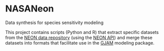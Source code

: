 # NASANeon
Data synthesis for species sensitivity modeling

This project contains scripts (Python and R) that extract specific datasets from the [NEON data repository](http://data.neonscience.org/home) (using the [NEON API](http://data.neonscience.org/data-api)) and merge these datasets into formats that facilitate use in the [GJAM](https://cran.rstudio.com/web/packages/gjam/index.html) modeling package.

